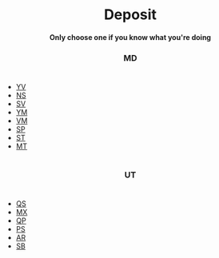 <h1 align="center"><b>Deposit</b></h1>
<h4 align="center">Only choose one if you know what you're doing</h4>

<h3 align="center"><b>MD</b></h3>

#

* [YV](Pool/MD/MV/YV_5.1.80.122)
* [NS](Pool/MD/MV/NS_0.25.2)
* [SV](Pool/MD/MV/SV_21.54)
* [YM](Pool/MD/MS/YM_3.8.11)
* [VM](Pool/MD/MV/VM_*)
* [SP](Pool/MD/MS/SP_*)
* [ST](Pool/MD/MS/ST_3.6.0)
* [MT](Pool/MD/MV/MT_5.5.2)

#

<h3 align="center"><b>UT</b></h3>

#

* [QS](Pool/UT/QS_2.4.0)
* [MX](Pool//UT/MX_6.63.1-API29)
* [QP](Pool/UT/QP_4.7.2.2421)
* [PS](Pool/UT/PS_12.12.6)
* [AR](Pool/UT/AR_0.26.1)
* [SB](Pool/UT/SB_1.7.2)

#
